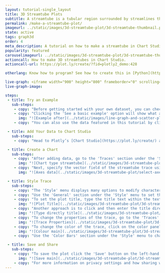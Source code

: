 ```yaml
---
layout: tutorial-single_layout
title: 3D Streamtube Plots
subtitle: A streamtube is a tubular region surrounded by streamlines that form a closed loop. It's a continuous version of a streamtube plot (3D quiver plot) and can provide insight into flow data from natural systems.
permalink: /make-a-streamtube-plot/
imageurl: ../static/images/3d-streamtube-plot/3d-streamtube-thumbnail.png
state: active
tags: graph3d
order: 4
meta_description: A tutorial on how to make a streamtube in Chart Studio.
popularity: featured
carouselimageurl: ../static/images/3d-streamtube-plot/3d-streamtube-thumbnail.png
actioncall: How to make 3D streamtubes in Chart Studio.
actioncall-url: https://plot.ly/create/?fid=plotly2_demo:428

otherlang: Know how to program? See how to create this in [Python](https://plot.ly/python/streamtube-plot/) or [R](https://plot.ly/r/streamtube-plot/).

live-graph: <iframe width="900" height="800" frameborder="0" scrolling="no" src="https://plot.ly/~plotly2_demo/428.embed"></iframe>
live-graph-image:

steps:
 - title: Try an Example
   sub-steps:
    - copy: "Before getting started with your own dataset, you can check out an example. First, select the 'Type' menu. Hovering the mouse over the chart type icon will display three options: 1) Charts like this by Plotly users, 2) View tutorials on this chart type, and, 3) See a basic example."
    - copy: "Clicking the 'See a basic example' option will show what a sample chart looks like after adding data and editing with the style. You'll also see what labels and style attributes were selected for this specific chart, as well as the end result."
      img: "![Example after](../static/images/line-graph-and-scatter-plot-with-excel/scatter-try-example.gif)"
    - copy: "You can also use the data featured in this tutorial by clicking on 'Open This Data in Chart Studio' on the left-hand side. It'll open in Chart Studio."

 - title: Add Your Data to Chart Studio
   sub-steps:
    - copy: "Head to Plotly’s [Chart Studio](https://plot.ly/create/) and add your data. You have the option of typing directly in the grid, uploading your file, or entering a URL of an online dataset. Chart Studio accepts .xls, .xlsx, or .csv files. For more information on how to enter your data, see [this](https://help.plot.ly/add-data-to-the-plotly-grid/) tutorial."

 - title: Create a Chart
   sub-steps:
    - copy: "After adding data, go to the 'Traces' section under the 'Structure' menu on the left-hand side. Choose the 'Type' of trace, then choose 'Streamtube' under '3D' chart type."
      img: "![Chart type streamtube](../static/images/3d-streamtube-plot/chart-type-streamtube.png)"
    - copy: "Next, specify the vector field of the streamtube trace using the six attributes: 'X', 'Y', 'Z', 'U', 'V' and 'W' using their resepective dropdown menus. 'X', 'Y' and 'Z' are the vector position arrays that set the X, Y and Z coordinates of the vector field, while 'U', 'V' and 'W' are the vector component arrays that set the X, Y and Z components of the vector field respectively. Note that the tubes' starting positions, by default, will be cut from the vector field's X-Z plane at its minimum Y value. To specify your own starting position, use the attributes 'X Start', 'Y Start' and 'Z Start'."
      img: "![Axes data](../static/images/3d-streamtube-plot/select-axes-data.png)"

 - title: Style Trace
   sub-steps:
    - copy: "The 'Style' menu displays many options to modify characteristics of the overall chart layout or the individual traces. To see more options about styling the chart, visit the [style and layout](https://help.plot.ly/tutorials/#layout) section of the Chart Studio documentation."
    - copy: "Use the 'General' section under the 'Style' menu to set the plot title, as well as change the layout background, margin color and font styles."
    - copy: "To set the plot title, type the title text within the textbox provided under the 'Title' property."
      img: "![Plot Title](../static/images/3d-streamtube-plot/3d-streamtube-title.png)"
    - copy: "Another approach is to click and then enter the title directly on the plot interface. The same can be done for the colorscale title."
      img: "![Type directly title](../static/images/3d-streamtube-plot/3d-streamtube-title-direct.png)"
    - copy: "To change the properties of the trace, go to the 'Traces' section under the 'Style' menu."
      img: "![Trace Properties](../static/images/3d-streamtube-plot/3d-streamtube-trace-properties.png)"
    - copy: "To change the color of the trace, click on the color panel on the right-side of the `Colorscale` property and choose the scale type from the dropdown, followed by the desired colorscale as seen below."
      img: "![Colour main](../static/images/3d-streamtube-plot/3d-streamtube-colourscale.gif)"
    - copy: "Use the 'Color Bars' section under the 'Style' menu to change the properties of the color bar."

 - title: Save and Share
   sub-steps:
    - copy: "To save the plot click the 'Save' button on the left-hand side. A save modal will appear, as seen below, where you can specify the filenames and privacy settings for your plot and data grid."
      img: "![Save main](../static/images/3d-streamtube-plot/3d-streamtube-save-main.png)"
    - copy: "For more information on privacy settings and how sharing works, visit Chart Studio's [sharing tutorial](http://help.plot.ly/save-share-and-export-in-plotly/)."
---
```

